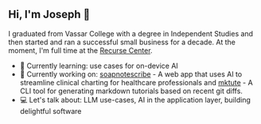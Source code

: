 ## Hi, I'm Joseph 👋

I graduated from Vassar College with a degree in Independent Studies and then started and ran a successful small business for a decade. At the moment, I'm full time at the [Recurse Center](https://www.recurse.com/). 

- 🌱 Currently learning: use cases for on-device AI
- 🔨 Currently working on: [soapnotescribe](https://github.com/josephrmartinez/soapnotescribe) - A web app that uses AI to streamline clinical charting for healthcare professionals and [mktute](https://www.npmjs.com/package/mktute) - A CLI tool for generating markdown tutorials based on recent git diffs.
- 💻 Let's talk about: LLM use-cases, AI in the application layer, building delightful software
